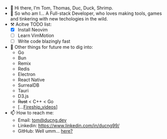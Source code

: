 - 👋 Hi there, I’m Tom, Thomas, Duc, Duck, Shrimp.
- 👀 So who am I... A Full-stack Developer, who loves making tools, games and tinkering with new techologies in the wild.
- ⚒ Acitve TODO list:
  - [x] Install Neovim
  - [ ] Learn VimMotion
  - [ ] Write code blazingly fast

- 🌱 Other things for future me to dig into:
  - Go
  - Bun
  - Remix
  - Redis
  - Electron
  - React Native
  - SurrealDB
  - Tauri
  - D3.js
  - ~~Rust~~ < C++ < Go
  - \[...[Fireship_videos](https://www.youtube.com/@Fireship/videos)]
- 📫 How to reach me:
  - Email: tom@ducng.dev
  - Linkedin: https://www.linkedin.com/in/ducng99/
  - GitHub: Well umm... [here?](/#)
